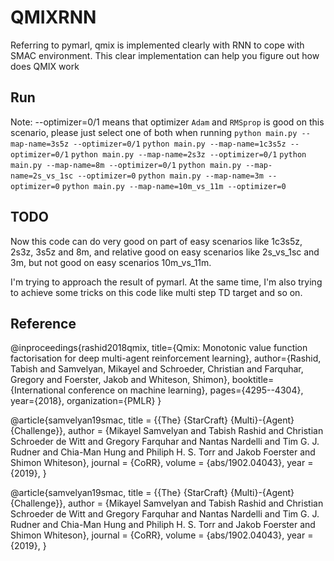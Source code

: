 # QMIXRNN
Referring to pymarl, qmix is implemented clearly with RNN to cope with SMAC environment.
This clear implementation can help you figure out how does QMIX work  

## Run
Note: --optimizer=0/1 means that optimizer `Adam` and `RMSprop` is good on this scenario, please just select one of both when running
`python main.py --map-name=3s5z --optimizer=0/1`
`python main.py --map-name=1c3s5z --optimizer=0/1`
`python main.py --map-name=2s3z --optimizer=0/1`
`python main.py --map-name=8m --optimizer=0/1`
`python main.py --map-name=2s_vs_1sc --optimizer=0`
`python main.py --map-name=3m --optimizer=0`
`python main.py --map-name=10m_vs_11m --optimizer=0`

## TODO
Now this code can do very good on part of easy scenarios like 1c3s5z, 2s3z, 3s5z and 8m, 
and relative good on easy scenarios like 2s_vs_1sc and 3m,
but not good on easy scenarios 10m_vs_11m.

I'm trying to approach the result of pymarl. At the same time, I'm also trying to achieve some tricks on this code like multi step TD target and so on. 

## Reference
@inproceedings{rashid2018qmix,
  title={Qmix: Monotonic value function factorisation for deep multi-agent reinforcement learning},
  author={Rashid, Tabish and Samvelyan, Mikayel and Schroeder, Christian and Farquhar, Gregory and Foerster, Jakob and Whiteson, Shimon},
  booktitle={International conference on machine learning},
  pages={4295--4304},
  year={2018},
  organization={PMLR}
}

@article{samvelyan19smac,
  title = {{The} {StarCraft} {Multi}-{Agent} {Challenge}},
  author = {Mikayel Samvelyan and Tabish Rashid and Christian Schroeder de Witt and Gregory Farquhar and Nantas Nardelli and Tim G. J. Rudner and Chia-Man Hung and Philiph H. S. Torr and Jakob Foerster and Shimon Whiteson},
  journal = {CoRR},
  volume = {abs/1902.04043},
  year = {2019},
}

@article{samvelyan19smac,
  title = {{The} {StarCraft} {Multi}-{Agent} {Challenge}},
  author = {Mikayel Samvelyan and Tabish Rashid and Christian Schroeder de Witt and Gregory Farquhar and Nantas Nardelli and Tim G. J. Rudner and Chia-Man Hung and Philiph H. S. Torr and Jakob Foerster and Shimon Whiteson},
  journal = {CoRR},
  volume = {abs/1902.04043},
  year = {2019},
}